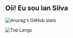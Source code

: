 ## Oii! Eu sou Ian Silva

![Anurag's GitHub stats](https://github-readme-stats.vercel.app/api?username=IanS04&show_icons=true&theme=tokyonight)

![Top Langs](https://github-readme-stats.vercel.app/api/top-langs/?username=IanS04&layout=compact)

<!--
**IanS04/IanS04** is a ✨ _special_ ✨ repository because its `README.md` (this file) appears on your GitHub profile.

Here are some ideas to get you started:

- 🔭 I’m currently working on ...
- 🌱 I’m currently learning ...
- 👯 I’m looking to collaborate on ...
- 🤔 I’m looking for help with ...
- 💬 Ask me about ...
- 📫 How to reach me: ...
- 😄 Pronouns: ...
- ⚡ Fun fact: ...
-->
